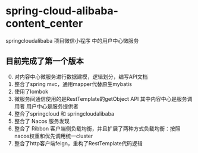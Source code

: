 # spring-cloud-alibaba-content_center
springcloudalibaba 项目微信小程序 中的用户中心微服务
## 目前完成了第一个版本
0. 对内容中心微服务进行数据建模，逻辑划分，编写API文档 
1. 整合了spring mvc，通用mapper代替原生mybatis
2. 使用了lombok
3. 微服务间通信使用的是RestTemplate的getObject API 其中内容中心是服务调用者 用户中心是服务提供者
4. 整合了springcloud 和 springcloudalibaba 
5. 整合了 Nacos 服务发现 
6. 整合了 Ribbon 客户端侧负载均衡，并且扩展了两种方式负载均衡：按照nacos权重和优先调用统一cluster
7. 整合了http客户端feign，重构了RestTemplate代码逻辑
